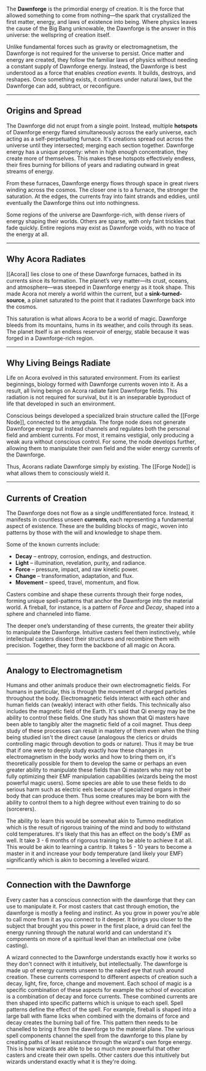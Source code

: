 The **Dawnforge** is the primordial energy of creation. It is the force that allowed something to come from nothing—the spark that crystallized the first matter, energy, and laws of existence into being. Where physics leaves the cause of the Big Bang unknowable, the Dawnforge is the answer in this universe: the wellspring of creation itself.

Unlike fundamental forces such as gravity or electromagnetism, the Dawnforge is not required for the universe to persist. Once matter and energy are created, they follow the familiar laws of physics without needing a constant supply of Dawnforge energy. Instead, the Dawnforge is best understood as a force that enables _creation events_. It builds, destroys, and reshapes. Once something exists, it continues under natural laws, but the Dawnforge can add, subtract, or reconfigure.

---
## Origins and Spread

The Dawnforge did not erupt from a single point. Instead, multiple **hotspots** of Dawnforge energy flared simultaneously across the early universe, each acting as a self-perpetuating furnace. It's creations spread out across the universe until they intersected; merging each section together. Dawnforge energy has a unique property: when in high enough concentration, they create more of themselves. This makes these hotspots effectively endless, their fires burning for billions of years and radiating outward in great streams of energy.

From these furnaces, Dawnforge energy flows through space in great rivers winding across the cosmos. The closer one is to a furnace, the stronger the saturation. At the edges, the currents fray into faint strands and eddies, until eventually the Dawnforge thins out into nothingness.

Some regions of the universe are Dawnforge-rich, with dense rivers of energy shaping their worlds. Others are sparse, with only faint trickles that fade quickly. Entire regions may exist as Dawnforge voids, with no trace of the energy at all.

---
## Why Acora Radiates

[[Acora]] lies close to one of these Dawnforge furnaces, bathed in its currents since its formation. The planet’s very matter—its crust, oceans, and atmosphere—was steeped in Dawnforge energy as it took shape. This made Acora not merely a world within the current, but a **sink-turned-source**, a planet saturated to the point that it radiates Dawnforge back into the cosmos.

This saturation is what allows Acora to be a world of magic. Dawnforge bleeds from its mountains, hums in its weather, and coils through its seas. The planet itself is an endless reservoir of energy, stable because it was forged in a Dawnforge-rich region.

---
## Why Living Beings Radiate

Life on Acora evolved in this saturated environment. From its earliest beginnings, biology formed with Dawnforge currents woven into it. As a result, all living beings on Acora radiate faint Dawnforge fields. This radiation is not required for survival, but it is an inseparable byproduct of life that developed in such an environment.

Conscious beings developed a specialized brain structure called the [[Forge Node]], connected to the amygdala. The forge node does not generate Dawnforge energy but instead channels and regulates both the personal field and ambient currents. For most, it remains vestigial, only producing a weak aura without conscious control. For some, the node develops further, allowing them to manipulate their own field and the wider energy currents of the Dawnforge.

Thus, Acorans radiate Dawnforge simply by existing. The [[Forge Node]] is what allows them to consciously wield it.

---
## Currents of Creation

The Dawnforge does not flow as a single undifferentiated force. Instead, it manifests in countless unseen **currents**, each representing a fundamental aspect of existence. These are the building blocks of magic, woven into patterns by those with the will and knowledge to shape them.

Some of the known currents include:

- **Decay** – entropy, corrosion, endings, and destruction.
- **Light** – illumination, revelation, purity, and radiance.
- **Force** – pressure, impact, and raw kinetic power.
- **Change** – transformation, adaptation, and flux.
- **Movement** – speed, travel, momentum, and flow.

Casters combine and shape these currents through their forge nodes, forming unique spell-patterns that anchor the Dawnforge into the material world. A fireball, for instance, is a pattern of _Force_ and _Decay_, shaped into a sphere and channeled into flame.

The deeper one’s understanding of these currents, the greater their ability to manipulate the Dawnforge. Intuitive casters feel them instinctively, while intellectual casters dissect their structures and recombine them with precision. Together, they form the backbone of all magic on Acora.

---
## Analogy to Electromagnetism
Humans and other animals produce their own electromagnetic fields. For humans in particular, this is through the movement of charged particles throughout the body. Electromagnetic fields interact with each other and human fields can (weakly) interact with other fields. This technically also includes the magnetic field of the Earth. It's said that Qi energy may be the ability to control these fields. One study has shown that Qi masters have been able to tangibly alter the magnetic field of a coil magnet. Thus deep study of these processes can result in mastery of them even when the thing being studied isn't the direct cause (analogous the clerics or druids controlling magic through devotion to gods or nature). Thus it may be true that if one were to deeply study exactly how these changes in electromagnetism in the body works and how to bring them on, it's theoretically possible for them to develop the same or perhaps an even greater ability to manipulate these fields than Qi masters who may not be fully optimizing their EMF manipulation capabilities (wizards being the most powerful magic users). Some species are able to use these fields to do serious harm such as electric eels because of specialized organs in their body that can produce them. Thus some creatures may be born with the ability to control them to a high degree without even training to do so (sorcerers).

The ability to learn this would be somewhat akin to Tummo meditation which is the result of rigorous training of the mind and body to withstand cold temperatures. It's likely that this has an effect on the body's EMF as well. It take 3 - 6 months of rigorous training to be able to achieve it at all. This would be akin to learning a cantrip. It takes 5 - 10 years to become a master in it and increase your body temperature (and likely your EMF) significantly which is akin to becoming a levelled wizard.

---
## Connection with the Dawnforge
Every caster has a conscious connection with the dawnforge that they can use to manipulate it. For most casters that cast through emotion, the dawnforge is mostly a feeling and instinct. As you grow in power you're able to call more from it as you connect to it deeper. It brings you closer to the subject that brought you this power in the first place, a druid can feel the energy running through the natural world and can understand it's components on more of a spiritual level than an intellectual one (vibe casting).

A wizard connected to the Dawnforge understands exactly how it works so they don't connect with it intuitively, but intellectually. The dawnforge is made up of energy currents unseen to the naked eye that rush around creation. These currents correspond to different aspects of creation such a decay, light, fire, force, change and movement. Each school of magic is a specific combination of these aspects for example the school of evocation is a combination of decay and force currents. These combined currents are then shaped into specific patterns which is unique to each spell. Spell patterns define the effect of the spell. For example, fireball is shaped into a large ball with flame licks when combined with the domains of force and decay creates the burning ball of fire. This pattern then needs to be chanelled to bring it from the dawnforge to the material plane. The various spell components channel the spell from the dawnforge to this plane by creating paths of least resistance through the wizard's own forge energy. This is how wizards are able to be so much more powerful that other casters and create their own spells. Other casters due this intuitively but wizards understand exactly what it is they're doing.

